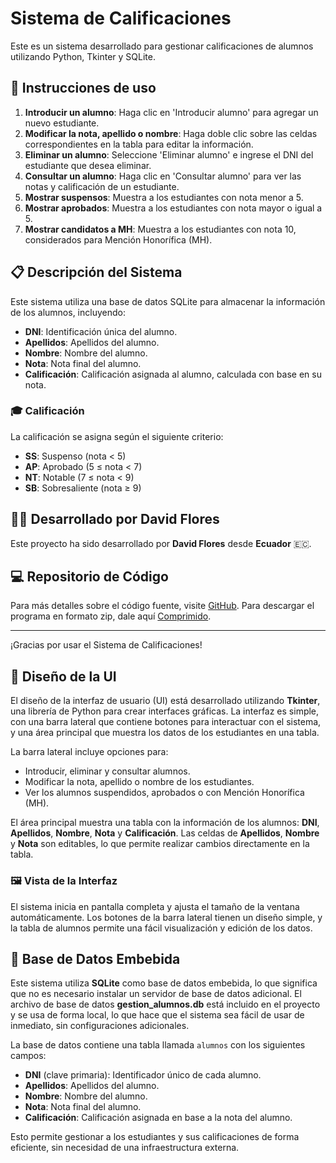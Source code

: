 # Sistema de Calificaciones

Este es un sistema desarrollado para gestionar calificaciones de alumnos utilizando Python, Tkinter y SQLite.

## 🚀 Instrucciones de uso

1. **Introducir un alumno**: Haga clic en 'Introducir alumno' para agregar un nuevo estudiante.
2. **Modificar la nota, apellido o nombre**: Haga doble clic sobre las celdas correspondientes en la tabla para editar la información.
3. **Eliminar un alumno**: Seleccione 'Eliminar alumno' e ingrese el DNI del estudiante que desea eliminar.
4. **Consultar un alumno**: Haga clic en 'Consultar alumno' para ver las notas y calificación de un estudiante.
5. **Mostrar suspensos**: Muestra a los estudiantes con nota menor a 5.
6. **Mostrar aprobados**: Muestra a los estudiantes con nota mayor o igual a 5.
7. **Mostrar candidatos a MH**: Muestra a los estudiantes con nota 10, considerados para Mención Honorífica (MH).

## 📋 Descripción del Sistema

Este sistema utiliza una base de datos SQLite para almacenar la información de los alumnos, incluyendo:

- **DNI**: Identificación única del alumno.
- **Apellidos**: Apellidos del alumno.
- **Nombre**: Nombre del alumno.
- **Nota**: Nota final del alumno.
- **Calificación**: Calificación asignada al alumno, calculada con base en su nota.

### 🎓 Calificación

La calificación se asigna según el siguiente criterio:
- **SS**: Suspenso (nota < 5)
- **AP**: Aprobado (5 ≤ nota < 7)
- **NT**: Notable (7 ≤ nota < 9)
- **SB**: Sobresaliente (nota ≥ 9)

## 👨‍💻 Desarrollado por David Flores

Este proyecto ha sido desarrollado por **David Flores** desde **Ecuador** 🇪🇨.

## 💻 Repositorio de Código

Para más detalles sobre el código fuente, visite [GitHub](https://github.com/davikho/calificaiones/).
Para descargar el programa en formato zip, dale aquí [Comprimido](https://github.com/davikho/calificaiones/archive/refs/heads/main.zip).

---

¡Gracias por usar el Sistema de Calificaciones!

## 🎨 Diseño de la UI

El diseño de la interfaz de usuario (UI) está desarrollado utilizando **Tkinter**, una librería de Python para crear interfaces gráficas. La interfaz es simple, con una barra lateral que contiene botones para interactuar con el sistema, y una área principal que muestra los datos de los estudiantes en una tabla.

La barra lateral incluye opciones para:

- Introducir, eliminar y consultar alumnos.
- Modificar la nota, apellido o nombre de los estudiantes.
- Ver los alumnos suspendidos, aprobados o con Mención Honorífica (MH).

El área principal muestra una tabla con la información de los alumnos: **DNI**, **Apellidos**, **Nombre**, **Nota** y **Calificación**. Las celdas de **Apellidos**, **Nombre** y **Nota** son editables, lo que permite realizar cambios directamente en la tabla.

### 🖼️ Vista de la Interfaz

El sistema inicia en pantalla completa y ajusta el tamaño de la ventana automáticamente. Los botones de la barra lateral tienen un diseño simple, y la tabla de alumnos permite una fácil visualización y edición de los datos.

## 📂 Base de Datos Embebida

Este sistema utiliza **SQLite** como base de datos embebida, lo que significa que no es necesario instalar un servidor de base de datos adicional. El archivo de base de datos **gestion_alumnos.db** está incluido en el proyecto y se usa de forma local, lo que hace que el sistema sea fácil de usar de inmediato, sin configuraciones adicionales.

La base de datos contiene una tabla llamada `alumnos` con los siguientes campos:

- **DNI** (clave primaria): Identificador único de cada alumno.
- **Apellidos**: Apellidos del alumno.
- **Nombre**: Nombre del alumno.
- **Nota**: Nota final del alumno.
- **Calificación**: Calificación asignada en base a la nota del alumno.

Esto permite gestionar a los estudiantes y sus calificaciones de forma eficiente, sin necesidad de una infraestructura externa.

